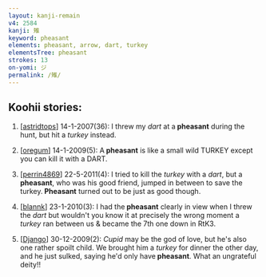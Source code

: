 ```yaml
---
layout: kanji-remain
v4: 2584
kanji: 雉
keyword: pheasant
elements: pheasant, arrow, dart, turkey
elementsTree: pheasant
strokes: 13
on-yomi: ジ
permalink: /雉/
---
```


## Koohii stories: 

1) [<a href="http://kanji.koohii.com/profile/astridtops">astridtops</a>] 14-1-2007(36): I threw my <em>dart</em> at a<strong> pheasant</strong> during the hunt, but hit a <em>turkey</em> instead.

2) [<a href="http://kanji.koohii.com/profile/oregum">oregum</a>] 14-1-2009(5): A<strong> pheasant</strong> is like a small wild TURKEY except you can kill it with a DART.

3) [<a href="http://kanji.koohii.com/profile/perrin4869">perrin4869</a>] 22-5-2011(4): I tried to kill the <em>turkey</em> with a <em>dart</em>, but a <strong>pheasant</strong>, who was his good friend, jumped in between to save the turkey.<strong> Pheasant</strong> turned out to be just as good though.

4) [<a href="http://kanji.koohii.com/profile/blannk">blannk</a>] 23-1-2010(3): I had the<strong> pheasant</strong> clearly in view when I threw the <em>dart</em> but wouldn&#039;t you know it at precisely the wrong moment a <em>turkey</em> ran between us &amp; became the 7th one down in RtK3.

5) [<a href="http://kanji.koohii.com/profile/Django">Django</a>] 30-12-2009(2): <em>Cupid</em> may be the god of love, but he&#039;s also one rather spoilt child. We brought him a <em>turkey</em> for dinner the other day, and he just sulked, saying he&#039;d only have<strong> pheasant</strong>. What an ungrateful deity!!

